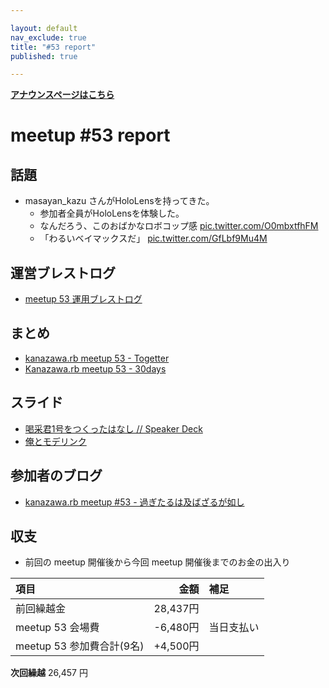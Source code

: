 ```yaml
---

layout: default
nav_exclude: true
title: "#53 report"
published: true

---
```


<div style="text-align: left;"><a href="./"><strong>アナウンスページはこちら</strong></a></div>

# meetup #53 report

## 話題

* masayan_kazu さんがHoloLensを持ってきた。
  * 参加者全員がHoloLensを体験した。
  * なんだろう、このおばかなロボコップ感 [pic.twitter.com/O0mbxtfhFM](https://twitter.com/wtnabe/status/822681831124258816/photo/1)
  * 「わるいベイマックスだ」 [pic.twitter.com/GfLbf9Mu4M](https://twitter.com/Yukimitsu_Izawa/status/822714497122959361/photo/1)

## 運営ブレストログ

* [meetup 53 運用ブレストログ](https://github.com/kanazawarb/meetup/wiki/meetup-53-%E9%81%8B%E7%94%A8%E3%83%96%E3%83%AC%E3%82%B9%E3%83%88%E3%83%AD%E3%82%B0)

## まとめ

* [kanazawa.rb meetup 53 - Togetter](https://togetter.com/li/1073061)
* [Kanazawa.rb meetup 53 - 30days](http://30d.jp/kzrb/43)


## スライド

* [喝采君1号をつくったはなし // Speaker Deck](https://speakerdeck.com/izawa/he-cai-jun-1hao-wotukututahanasi)
* [俺とモデリンク](http://www.slideshare.net/pharaohkj/ss-71255091)


## 参加者のブログ

* [kanazawa\.rb meetup \#53 \- 過ぎたるは及ばざるが如し](http://cotton-desu.hatenablog.com/entry/2017/01/23/224305)



## 収支

* 前回の meetup 開催後から今回 meetup 開催後までのお金の出入り

|項目                           |金額         |補足                                               |
|:------------------------------|------------:|:--------------------------------------------------|
| 前回繰越金                    |    28,437円 |                                                   |
| meetup 53 会場費              |    -6,480円 | 当日支払い                                        |
| meetup 53 参加費合計(9名)    |   +4,500円 |                    |

**次回繰越**  26,457 円

